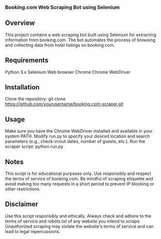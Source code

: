### Booking.com Web Scraping Bot using Selenium
## Overview
This project contains a web scraping bot built using Selenium for extracting information from booking.com. The bot automates the process of browsing and collecting data from hotel listings on booking.com.

## Requirements
Python 3.x
Selenium
Web browser Chrome
Chrome WebDriver 

## Installation
Clone the repository:
git clone https://github.com/yourusername/booking.com-scraper.git

## Usage
Make sure you have the Chrome WebDriver installed and available in your system PATH.
Modify run.py to specify your desired location and search parameters (e.g., check-in/out dates, number of guests, etc.).
Run the scraper script:
python run.py

## Notes
This script is for educational purposes only. Use responsibly and respect the terms of service of booking.com.
Be mindful of scraping etiquette and avoid making too many requests in a short period to prevent IP blocking or other restrictions.

## Disclaimer
Use this script responsibly and ethically. Always check and adhere to the terms of service and robots.txt of any website you intend to scrape. Unauthorized scraping may violate the website's terms of service and can lead to legal repercussions.
